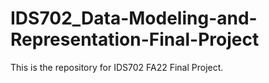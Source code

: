 # IDS702_Data-Modeling-and-Representation-Final-Project
This is the repository for IDS702 FA22 Final Project.
